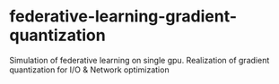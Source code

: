# federative-learning-gradient-quantization
Simulation of federative learning on single gpu. Realization of gradient quantization for I/O &amp; Network optimization
